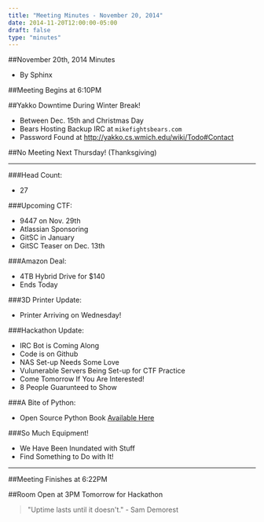 ```yaml
---
title: "Meeting Minutes - November 20, 2014"
date: 2014-11-20T12:00:00-05:00
draft: false
type: "minutes"
---
```


##November 20th, 2014 Minutes
* By Sphinx

##Meeting Begins at 6:10PM

##Yakko Downtime During Winter Break!
* Between Dec. 15th and Christmas Day
* Bears Hosting Backup IRC at `mikefightsbears.com`
* Password Found at http://yakko.cs.wmich.edu/wiki/Todo#Contact

##No Meeting Next Thursday! (Thanksgiving)

- - -

###Head Count:
* 27

###Upcoming CTF:
* 9447 on Nov. 29th
* Atlassian Sponsoring
* GitSC in January
* GitSC Teaser on Dec. 13th

###Amazon Deal:
* 4TB Hybrid Drive for $140
* Ends Today

###3D Printer Update:
* Printer Arriving on Wednesday!

###Hackathon Update:
* IRC Bot is Coming Along
* Code is on Github
* NAS Set-up Needs Some Love
* Vulunerable Servers Being Set-up for CTF Practice
* Come Tomorrow If You Are Interested!
* 8 People Guarunteed to Show

###A Bite of Python:
* Open Source Python Book [Available Here](http://www.swaroopch.com/notes/python)

###So Much Equipment!
* We Have Been Inundated with Stuff
* Find Something to Do with It!

- - -

##Meeting Finishes at 6:22PM

##Room Open at 3PM Tomorrow for Hackathon

> "Uptime lasts until it doesn't." - Sam Demorest
